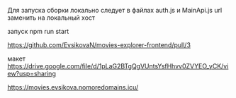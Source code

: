 Для запуска сборки локально следует в файлах auth.js и MainApi.js url заменить на локальный хост

запуск npm run start

https://github.com/EvsikovaN/movies-explorer-frontend/pull/3

макет
https://drive.google.com/file/d/1pLaG2BTgQgVUntsYsfHhvv0ZVYEO_yCK/view?usp=sharing

https://movies.evsikova.nomoredomains.icu/